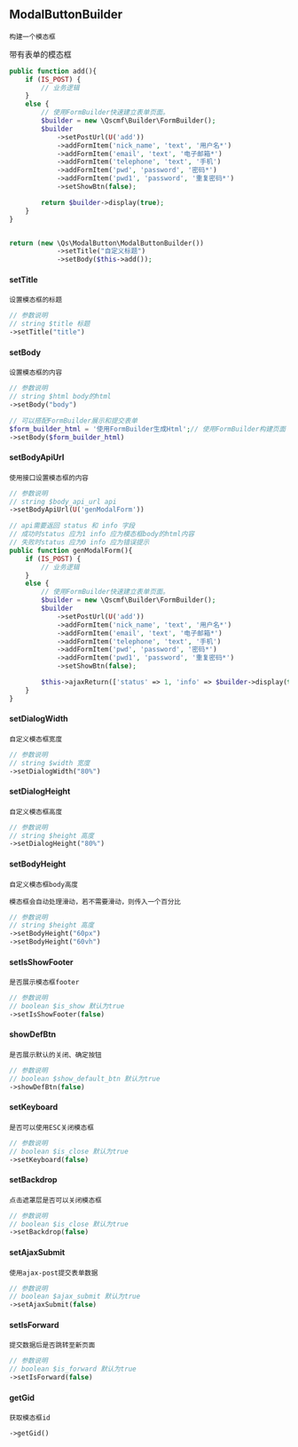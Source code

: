 ## ModalButtonBuilder
```text
构建一个模态框
```

带有表单的模态框

```php
public function add(){
    if (IS_POST) {
        // 业务逻辑
    }
    else {
        // 使用FormBuilder快速建立表单页面。
        $builder = new \Qscmf\Builder\FormBuilder();
        $builder
            ->setPostUrl(U('add'))
            ->addFormItem('nick_name', 'text', '用户名*')
            ->addFormItem('email', 'text', '电子邮箱*')
            ->addFormItem('telephone', 'text', '手机')
            ->addFormItem('pwd', 'password', '密码*')
            ->addFormItem('pwd1', 'password', '重复密码*')
            ->setShowBtn(false);

        return $builder->display(true);
    }
}


return (new \Qs\ModalButton\ModalButtonBuilder())
            ->setTitle("自定义标题")
            ->setBody($this->add());
```



#### setTitle
```text
设置模态框的标题
```
```php
// 参数说明
// string $title 标题
->setTitle("title")
```

#### setBody
```text
设置模态框的内容
```
```php
// 参数说明
// string $html body的html
->setBody("body")

// 可以搭配FormBuilder展示和提交表单
$form_builder_html = '使用FormBuilder生成Html';// 使用FormBuilder构建页面
->setBody($form_builder_html)
```

#### setBodyApiUrl
```text
使用接口设置模态框的内容
```
```php
// 参数说明
// string $body_api_url api
->setBodyApiUrl(U('genModalForm'))

// api需要返回 status 和 info 字段
// 成功时status 应为1 info 应为模态框body的html内容
// 失败时status 应为0 info 应为错误提示
public function genModalForm(){
    if (IS_POST) {
        // 业务逻辑
    }
    else {
        // 使用FormBuilder快速建立表单页面。
        $builder = new \Qscmf\Builder\FormBuilder();
        $builder
            ->setPostUrl(U('add'))
            ->addFormItem('nick_name', 'text', '用户名*')
            ->addFormItem('email', 'text', '电子邮箱*')
            ->addFormItem('telephone', 'text', '手机')
            ->addFormItem('pwd', 'password', '密码*')
            ->addFormItem('pwd1', 'password', '重复密码*')
            ->setShowBtn(false);

        $this->ajaxReturn(['status' => 1, 'info' => $builder->display(true)];
    }
}
```

#### setDialogWidth
```text
自定义模态框宽度
```
```php
// 参数说明
// string $width 宽度
->setDialogWidth("80%")
```

#### setDialogHeight
```text
自定义模态框高度
```
```php
// 参数说明
// string $height 高度
->setDialogHeight("80%")
```

#### setBodyHeight
```text
自定义模态框body高度

模态框会自动处理滑动，若不需要滑动，则传入一个百分比
```
```php
// 参数说明
// string $height 高度
->setBodyHeight("60px")
->setBodyHeight("60vh")
```

#### setIsShowFooter
```text
是否展示模态框footer
```
```php
// 参数说明
// boolean $is_show 默认为true
->setIsShowFooter(false)
```

#### showDefBtn
```text
是否展示默认的关闭、确定按钮
```
```php
// 参数说明
// boolean $show_default_btn 默认为true
->showDefBtn(false)
```

#### setKeyboard
```text
是否可以使用ESC关闭模态框
```
```php
// 参数说明
// boolean $is_close 默认为true
->setKeyboard(false)
```

#### setBackdrop
```text
点击遮罩层是否可以关闭模态框
```
```php
// 参数说明
// boolean $is_close 默认为true
->setBackdrop(false)
```

#### setAjaxSubmit
```text
使用ajax-post提交表单数据
```
```php
// 参数说明
// boolean $ajax_submit 默认为true
->setAjaxSubmit(false)
```

#### setIsForward
```text
提交数据后是否跳转至新页面
```
```php
// 参数说明
// boolean $is_forward 默认为true
->setIsForward(false)
```

#### getGid
```text
获取模态框id
```
```php
->getGid()
```